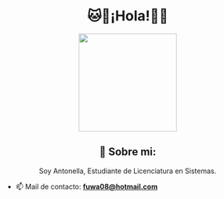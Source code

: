 <h1 align="center">🐱💠¡Hola!💠🐱</h1>
<p align="center">
<img align="center" src="https://i.imgur.com/LEaqOpG.png" height="200px" width="200px"> 
</p>

<h2 align="center">💫 Sobre mi:</h2>
<p align="center">Soy Antonella, Estudiante de Licenciatura en Sistemas.</p>

- 📫 Mail de contacto: **fuwa08@hotmail.com**

